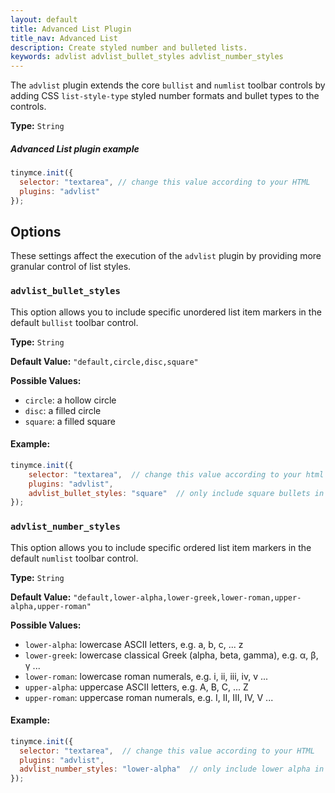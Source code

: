 ```yaml
---
layout: default
title: Advanced List Plugin
title_nav: Advanced List
description: Create styled number and bulleted lists.
keywords: advlist advlist_bullet_styles advlist_number_styles
---
```


The `advlist` plugin extends the core `bullist` and `numlist` toolbar controls by adding CSS `list-style-type` styled number formats and bullet types to the controls.


**Type:** `String`

##### Advanced List plugin example

```js
tinymce.init({
  selector: "textarea", // change this value according to your HTML
  plugins: "advlist"
});
```

## Options

These settings affect the execution of the `advlist` plugin by providing more granular control of list styles.

### `advlist_bullet_styles`

This option allows you to include specific unordered list item markers in the default `bullist` toolbar control.

**Type:** `String`

**Default Value:** `"default,circle,disc,square"`

**Possible Values:**

  * `circle`: a hollow circle
  * `disc`: a filled circle
  * `square`: a filled square

#### Example:

```js
tinymce.init({
    selector: "textarea",  // change this value according to your html
    plugins: "advlist",
    advlist_bullet_styles: "square"  // only include square bullets in list
});
```

### `advlist_number_styles`

This option allows you to include specific ordered list item markers in the default `numlist` toolbar control.

**Type:** `String`

**Default Value:** `"default,lower-alpha,lower-greek,lower-roman,upper-alpha,upper-roman"`

**Possible Values:**

  * `lower-alpha`: lowercase ASCII letters, e.g. a, b, c, ... z
  * `lower-greek`: lowercase classical Greek (alpha, beta, gamma), e.g. α, β, γ ...
  * `lower-roman`: lowercase roman numerals, e.g. i, ii, iii, iv, v ...
  * `upper-alpha`: uppercase ASCII letters, e.g. A, B, C, ... Z
  * `upper-roman`: uppercase roman numerals, e.g. I, II, III, IV, V ...

#### Example:

```js
tinymce.init({
  selector: "textarea",  // change this value according to your HTML
  plugins: "advlist",
  advlist_number_styles: "lower-alpha"  // only include lower alpha in list
});
```
